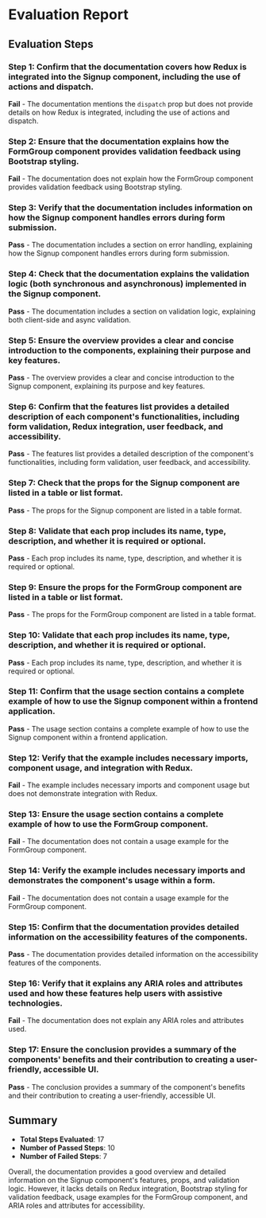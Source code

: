 # Evaluation Report

## Evaluation Steps

### Step 1: Confirm that the documentation covers how Redux is integrated into the Signup component, including the use of actions and dispatch.
**Fail** - The documentation mentions the `dispatch` prop but does not provide details on how Redux is integrated, including the use of actions and dispatch.

### Step 2: Ensure that the documentation explains how the FormGroup component provides validation feedback using Bootstrap styling.
**Fail** - The documentation does not explain how the FormGroup component provides validation feedback using Bootstrap styling.

### Step 3: Verify that the documentation includes information on how the Signup component handles errors during form submission.
**Pass** - The documentation includes a section on error handling, explaining how the Signup component handles errors during form submission.

### Step 4: Check that the documentation explains the validation logic (both synchronous and asynchronous) implemented in the Signup component.
**Pass** - The documentation includes a section on validation logic, explaining both client-side and async validation.

### Step 5: Ensure the overview provides a clear and concise introduction to the components, explaining their purpose and key features.
**Pass** - The overview provides a clear and concise introduction to the Signup component, explaining its purpose and key features.

### Step 6: Confirm that the features list provides a detailed description of each component's functionalities, including form validation, Redux integration, user feedback, and accessibility.
**Pass** - The features list provides a detailed description of the component's functionalities, including form validation, user feedback, and accessibility.

### Step 7: Check that the props for the Signup component are listed in a table or list format.
**Pass** - The props for the Signup component are listed in a table format.

### Step 8: Validate that each prop includes its name, type, description, and whether it is required or optional.
**Pass** - Each prop includes its name, type, description, and whether it is required or optional.

### Step 9: Ensure the props for the FormGroup component are listed in a table or list format.
**Pass** - The props for the FormGroup component are listed in a table format.

### Step 10: Validate that each prop includes its name, type, description, and whether it is required or optional.
**Pass** - Each prop includes its name, type, description, and whether it is required or optional.

### Step 11: Confirm that the usage section contains a complete example of how to use the Signup component within a frontend application.
**Pass** - The usage section contains a complete example of how to use the Signup component within a frontend application.

### Step 12: Verify that the example includes necessary imports, component usage, and integration with Redux.
**Fail** - The example includes necessary imports and component usage but does not demonstrate integration with Redux.

### Step 13: Ensure the usage section contains a complete example of how to use the FormGroup component.
**Fail** - The documentation does not contain a usage example for the FormGroup component.

### Step 14: Verify the example includes necessary imports and demonstrates the component's usage within a form.
**Fail** - The documentation does not contain a usage example for the FormGroup component.

### Step 15: Confirm that the documentation provides detailed information on the accessibility features of the components.
**Pass** - The documentation provides detailed information on the accessibility features of the components.

### Step 16: Verify that it explains any ARIA roles and attributes used and how these features help users with assistive technologies.
**Fail** - The documentation does not explain any ARIA roles and attributes used.

### Step 17: Ensure the conclusion provides a summary of the components' benefits and their contribution to creating a user-friendly, accessible UI.
**Pass** - The conclusion provides a summary of the component's benefits and their contribution to creating a user-friendly, accessible UI.

## Summary

- **Total Steps Evaluated**: 17
- **Number of Passed Steps**: 10
- **Number of Failed Steps**: 7

Overall, the documentation provides a good overview and detailed information on the Signup component's features, props, and validation logic. However, it lacks details on Redux integration, Bootstrap styling for validation feedback, usage examples for the FormGroup component, and ARIA roles and attributes for accessibility.